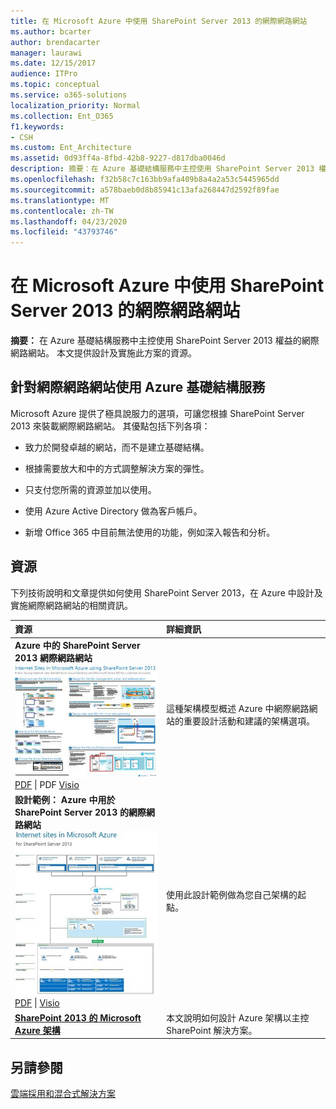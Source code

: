 ```yaml
---
title: 在 Microsoft Azure 中使用 SharePoint Server 2013 的網際網路網站
ms.author: bcarter
author: brendacarter
manager: laurawi
ms.date: 12/15/2017
audience: ITPro
ms.topic: conceptual
ms.service: o365-solutions
localization_priority: Normal
ms.collection: Ent_O365
f1.keywords:
- CSH
ms.custom: Ent_Architecture
ms.assetid: 0d93ff4a-8fbd-42b8-9227-d817dba0046d
description: 摘要：在 Azure 基礎結構服務中主控使用 SharePoint Server 2013 權益的網際網路網站。 本文提供設計及實施此方案的資源。
ms.openlocfilehash: f32b58c7c163bb9afa409b8a4a2a53c5445965dd
ms.sourcegitcommit: a578baeb0d8b85941c13afa268447d2592f89fae
ms.translationtype: MT
ms.contentlocale: zh-TW
ms.lasthandoff: 04/23/2020
ms.locfileid: "43793746"
---
```

# <a name="internet-sites-in-microsoft-azure-using-sharepoint-server-2013"></a>在 Microsoft Azure 中使用 SharePoint Server 2013 的網際網路網站

 **摘要：** 在 Azure 基礎結構服務中主控使用 SharePoint Server 2013 權益的網際網路網站。 本文提供設計及實施此方案的資源。
  
## <a name="using-azure-infrastructure-services-for-internet-sites"></a>針對網際網路網站使用 Azure 基礎結構服務

Microsoft Azure 提供了極具說服力的選項，可讓您根據 SharePoint Server 2013 來裝載網際網路網站。 其優點包括下列各項：
  
- 致力於開發卓越的網站，而不是建立基礎結構。
    
- 根據需要放大和中的方式調整解決方案的彈性。
    
- 只支付您所需的資源並加以使用。
    
- 使用 Azure Active Directory 做為客戶帳戶。
    
- 新增 Office 365 中目前無法使用的功能，例如深入報告和分析。
    
## <a name="resources"></a>資源

下列技術說明和文章提供如何使用 SharePoint Server 2013，在 Azure 中設計及實施網際網路網站的相關資訊。
  
|**資源**|**詳細資訊**|
|:-----|:-----|
|**Azure 中的 SharePoint Server 2013 網際網路網站** <br/> [![Azure 中使用 SharePoint 的網際網路網站影像](media/MS-AZ-SPInternetSites.jpg)          ](https://go.microsoft.com/fwlink/p/?LinkId=392552) <br/> [PDF](https://go.microsoft.com/fwlink/p/?LinkId=392552) \| PDF [          ](https://go.microsoft.com/fwlink/p/?LinkId=392551) [Visio](https://go.microsoft.com/fwlink/p/?LinkId=392551)   <br/> |這種架構模型概述 Azure 中網際網路網站的重要設計活動和建議的架構選項。  <br/> |
|**設計範例： Azure 中用於 SharePoint Server 2013 的網際網路網站** <br/> [![設計範例影像：Microsoft Azure for SharePoint 2013 中的網際網路網站](media/MS-AZ-InternetSitesDesignSample.jpg)          ](https://go.microsoft.com/fwlink/p/?LinkId=392549) <br/> [PDF](https://go.microsoft.com/fwlink/p/?LinkId=392549)  \| [Visio](https://go.microsoft.com/fwlink/p/?LinkId=392548) <br/> |使用此設計範例做為您自己架構的起點。  <br/> |
|**[SharePoint 2013 的 Microsoft Azure 架構](microsoft-azure-architectures-for-sharepoint-2013.md)** <br/> |本文說明如何設計 Azure 架構以主控 SharePoint 解決方案。  <br/> |

## <a name="see-also"></a>另請參閱

[雲端採用和混合式解決方案](cloud-adoption-and-hybrid-solutions.yml)



